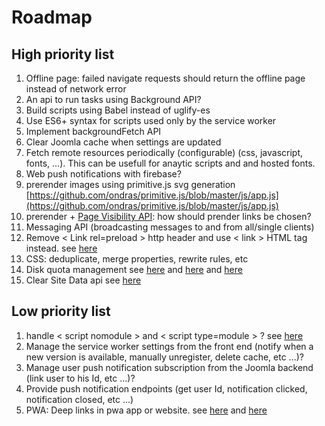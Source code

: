 # Roadmap

## High priority list

1. Offline page: failed navigate requests should return the offline page instead of network error
2. An api to run tasks using Background API?
3. Build scripts using Babel instead of uglify-es
4. Use ES6+ syntax for scripts used only by the service worker
5. Implement backgroundFetch API
6. Clear Joomla cache when settings are updated
7. Fetch remote resources periodically (configurable) (css, javascript, fonts, ...). This can be usefull for anaytic scripts and and hosted fonts.
8. Web push notifications with firebase?
9. prerender images using primitive.js svg generation [https://github.com/ondras/primitive.js/blob/master/js/app.js](https://github.com/ondras/primitive.js/blob/master/js/app.js)
10. prerender + [Page Visibility API](http://www.w3.org/TR/page-visibility/): how should prender links be chosen?
11. Messaging API (broadcasting messages to and from all/single clients)
12. Remove < Link rel=preload > http header and use < link > HTML tag instead. see [here](https://jakearchibald.com/2017/h2-push-tougher-than-i-thought/)
13. CSS: deduplicate, merge properties, rewrite rules, etc
14. Disk quota management see [here](https://developer.chrome.com/apps/offline_storage) and [here](https://developer.mozilla.org/fr/docs/Web/API/API_IndexedDB/Browser_storage_limits_and_eviction_criteria) and [here](https://gist.github.com/ebidel/188a513b1cd5e77d4d1453a4b6d060b0)
15. Clear Site Data api see [here](https://www.w3.org/TR/clear-site-data/)

## Low priority list

1. handle < script nomodule > and < script type=module > ? see [here](https://developers.google.com/web/fundamentals/primers/modules)
1. Manage the service worker settings from the front end (notify when a new version is available, manually unregister, delete cache, etc ...)?
1. Manage user push notification subscription from the Joomla backend (link user to his Id, etc ...)?
1. Provide push notification endpoints (get user Id, notification clicked, notification closed, etc ...)
1. PWA: Deep links in pwa app or website. see [here](http://blog.teamtreehouse.com/registering-protocol-handlers-web-applications) and [here](https://developer.mozilla.org/en-US/docs/Web-based_protocol_handlers)
